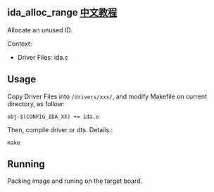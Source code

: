 ida_alloc_range [中文教程](https://biscuitos.github.io/blog/IDA_ida_alloc_range/)
----------------------------------

Allocate an unused ID.

Context:

* Driver Files: ida.c

## Usage

Copy Driver Files into `/drivers/xxx/`, and modify Makefile on current 
directory, as follow:

```
obj-$(CONFIG_IDA_XX) += ida.o
```

Then, compile driver or dts. Details :

```
make
```

## Running

Packing image and runing on the target board.
